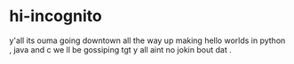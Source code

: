 # hi-incognito
y'all its ouma going downtown all the way up making hello worlds in python , java and c
we ll be gossiping tgt y all aint no jokin bout dat .
